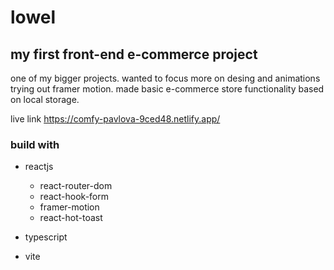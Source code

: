 # lowel
## my first front-end e-commerce project

one of my bigger projects. wanted to focus more on desing and animations trying out framer motion. made basic e-commerce store functionality based on local storage. 

live link https://comfy-pavlova-9ced48.netlify.app/

### build with
- reactjs
  - react-router-dom
  - react-hook-form
  - framer-motion
  - react-hot-toast

- typescript

- vite

